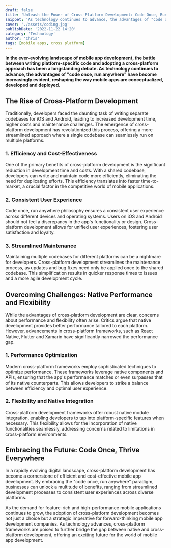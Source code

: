 ```yaml
---
draft: false
title: 'Unleash the Power of Cross-Platform Development: Code Once, Run Anywhere'
snippet: 'As technology continues to advance, the advantages of "code once, run anywhere" have become increasingly evident, reshaping the way mobile apps are conceptualized, developed and deployed'
cover: './assets/coding.jpg'
publishDate: '2022-11-22 14:20'
category: 'Technology'
author: 'Chris'
tags: [mobile apps, cross platform]
---
```


**In the ever-evolving landscape of mobile app development, the battle between writing platform-specific code and adopting a cross-platform approach has been a longstanding debate. As technology continues to advance, the advantages of "code once, run anywhere" have become increasingly evident, reshaping the way mobile apps are conceptualized, developed and deployed.**

## The Rise of Cross-Platform Development

Traditionally, developers faced the daunting task of writing separate codebases for iOS and Android, leading to increased development time, higher costs and maintenance challenges. The emergence of cross-platform development has revolutionized this process, offering a more streamlined approach where a single codebase can seamlessly run on multiple platforms.

### 1. Efficiency and Cost-Effectiveness

One of the primary benefits of cross-platform development is the significant reduction in development time and costs. With a shared codebase, developers can write and maintain code more efficiently, eliminating the need for duplicating efforts. This efficiency translates into faster time-to-market, a crucial factor in the competitive world of mobile applications.

### 2. Consistent User Experience

Code once, run anywhere philosophy ensures a consistent user experience across different devices and operating systems. Users on iOS and Android should not feel a discrepancy in the app's functionality or design. Cross-platform development allows for unified user experiences, fostering user satisfaction and loyalty.

### 3. Streamlined Maintenance

Maintaining multiple codebases for different platforms can be a nightmare for developers. Cross-platform development streamlines the maintenance process, as updates and bug fixes need only be applied once to the shared codebase. This simplification results in quicker response times to issues and a more agile development cycle.

## Overcoming Challenges: Native Performance and Flexibility

While the advantages of cross-platform development are clear, concerns about performance and flexibility often arise. Critics argue that native development provides better performance tailored to each platform. However, advancements in cross-platform frameworks, such as React Native, Flutter and Xamarin have significantly narrowed the performance gap.

### 1. Performance Optimization

Modern cross-platform frameworks employ sophisticated techniques to optimize performance. These frameworks leverage native components and APIs, ensuring that the app's performance matches or even surpasses that of its native counterparts. This allows developers to strike a balance between efficiency and optimal user experience.

### 2. Flexibility and Native Integration

Cross-platform development frameworks offer robust native module integration, enabling developers to tap into platform-specific features when necessary. This flexibility allows for the incorporation of native functionalities seamlessly, addressing concerns related to limitations in cross-platform environments.

## Embracing the Future: Code Once, Thrive Everywhere

In a rapidly evolving digital landscape, cross-platform development has become a cornerstone of efficient and cost-effective mobile app development. By embracing the "code once, run anywhere" paradigm, businesses can unlock a multitude of benefits, ranging from streamlined development processes to consistent user experiences across diverse platforms.

As the demand for feature-rich and high-performance mobile applications continues to grow, the adoption of cross-platform development becomes not just a choice but a strategic imperative for forward-thinking mobile app development companies. As technology advances, cross-platform frameworks are poised to further bridge the gap between native and cross-platform development, offering an exciting future for the world of mobile app development.
